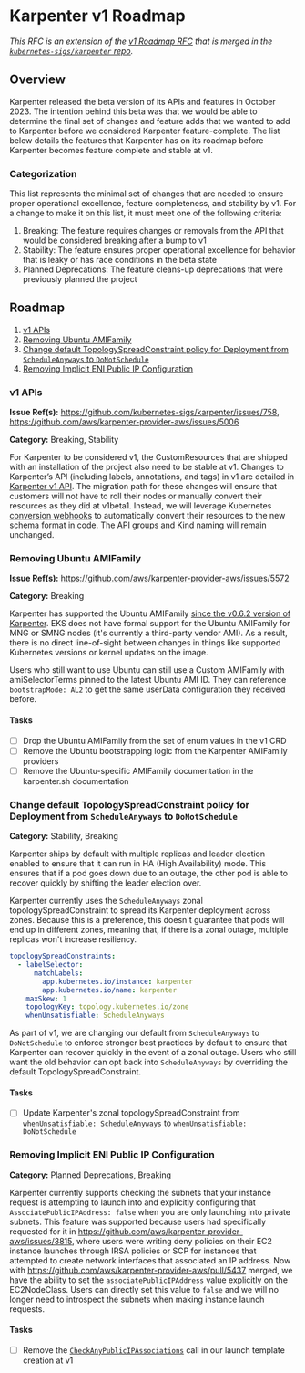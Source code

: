 # Karpenter v1 Roadmap

_This RFC is an extension of the [v1 Roadmap RFC](https://github.com/kubernetes-sigs/karpenter/blob/main/designs/v1-roadmap.md) that is merged in the [`kubernetes-sigs/karpenter` repo](https://github.com/kubernetes-sigs/karpenter)._

## Overview

Karpenter released the beta version of its APIs and features in October 2023. The intention behind this beta was that we would be able to determine the final set of changes and feature adds that we wanted to add to Karpenter before we considered Karpenter feature-complete. The list below details the features that Karpenter has on its roadmap before Karpenter becomes feature complete and stable at v1.

### Categorization

This list represents the minimal set of changes that are needed to ensure proper operational excellence, feature completeness, and stability by v1. For a change to make it on this list, it must meet one of the following criteria:

1. Breaking: The feature requires changes or removals from the API that would be considered breaking after a bump to v1
2. Stability: The feature ensures proper operational excellence for behavior that is leaky or has race conditions in the beta state
3. Planned Deprecations: The feature cleans-up deprecations that were previously planned the project

## Roadmap

1. [v1 APIs](./v1-api)
2. [Removing Ubuntu AMIFamily](#removing-ubuntu-amifamily)
3. [Change default TopologySpreadConstraint policy for Deployment from `ScheduleAnyways` to `DoNotSchedule`](#change-default-topologyspreadconstraint-policy-for-karpenter-deployment-from-scheduleanyways-to-donotschedule)
4. [Removing Implicit ENI Public IP Configuration](#removing-implicit-eni-public-ip-configuration)

### v1 APIs

**Issue Ref(s):** https://github.com/kubernetes-sigs/karpenter/issues/758, https://github.com/aws/karpenter-provider-aws/issues/5006

**Category:** Breaking, Stability

For Karpenter to be considered v1, the CustomResources that are shipped with an installation of the project also need to be stable at v1. Changes to Karpenter’s API (including labels, annotations, and tags) in v1 are detailed in [Karpenter v1 API](./v1-api.md). The migration path for these changes will ensure that customers will not have to roll their nodes or manually convert their resources as they did at v1beta1. Instead, we will leverage Kubernetes [conversion webhooks](https://kubernetes.io/docs/tasks/extend-kubernetes/custom-resources/custom-resource-definition-versioning/#webhook-conversion) to automatically convert their resources to the new schema format in code. The API groups and Kind naming will remain unchanged.

### Removing Ubuntu AMIFamily

**Issue Ref(s):** https://github.com/aws/karpenter-provider-aws/issues/5572

**Category:** Breaking

Karpenter has supported the Ubuntu AMIFamily [since the v0.6.2 version of Karpenter](https://github.com/aws/karpenter-provider-aws/pull/1323). EKS does not have formal support for the Ubuntu AMIFamily for MNG or SMNG nodes (it's currently a third-party vendor AMI). As a result, there is no direct line-of-sight between changes in things like supported Kubernetes versions or kernel updates on the image.

Users who still want to use Ubuntu can still use a Custom AMIFamily with amiSelectorTerms pinned to the latest Ubuntu AMI ID. They can reference `bootstrapMode: AL2` to get the same userData configuration they received before.

#### Tasks

- [ ] Drop the Ubuntu AMIFamily from the set of enum values in the v1 CRD
- [ ] Remove the Ubuntu bootstrapping logic from the Karpenter AMIFamily providers
- [ ] Remove the Ubuntu-specific AMIFamily documentation in the karpenter.sh documentation

### Change default TopologySpreadConstraint policy for Deployment from `ScheduleAnyways` to `DoNotSchedule`

**Category:** Stability, Breaking

Karpenter ships by default with multiple replicas and leader election enabled to ensure that it can run in HA (High Availability) mode. This ensures that if a pod goes down due to an outage, the other pod is able to recover quickly by shifting the leader election over.

Karpenter currently uses the `ScheduleAnyways` zonal topologySpreadConstraint to spread its Karpenter deployment across zones. Because this is a preference, this doesn't guarantee that pods will end up in different zones, meaning that, if there is a zonal outage, multiple replicas won't increase resiliency.

```yaml
topologySpreadConstraints:
  - labelSelector:
      matchLabels:
        app.kubernetes.io/instance: karpenter
        app.kubernetes.io/name: karpenter
    maxSkew: 1
    topologyKey: topology.kubernetes.io/zone
    whenUnsatisfiable: ScheduleAnyways
```

As part of v1, we are changing our default from `ScheduleAnyways` to `DoNotSchedule` to enforce stronger best practices by default to ensure that Karpenter can recover quickly in the event of a zonal outage. Users who still want the old behavior can opt back into `ScheduleAnyways` by overriding the default TopologySpreadConstraint.

#### Tasks

- [ ] Update Karpenter's zonal topologySpreadConstraint from `whenUnsatisfiable: ScheduleAnyways` to `whenUnsatisfiable: DoNotSchedule`

### Removing Implicit ENI Public IP Configuration

**Category:** Planned Deprecations, Breaking

Karpenter currently supports checking the subnets that your instance request is attempting to launch into and explicitly configuring that `AssociatePublicIPAddress: false` when you are only launching into private subnets. This feature was supported because users had specifically requested for it in https://github.com/aws/karpenter-provider-aws/issues/3815, where users were writing deny policies on their EC2 instance launches through IRSA policies or SCP for instances that attempted to create network interfaces that associated an IP address. Now with https://github.com/aws/karpenter-provider-aws/pull/5437 merged, we have the ability to set the `associatePublicIPAddress` value explicitly on the EC2NodeClass. Users can directly set this value to `false` and we will no longer need to introspect the subnets when making instance launch requests.

#### Tasks

- [ ] Remove the [`CheckAnyPublicIPAssociations`](https://github.com/aws/karpenter-provider-aws/blob/ea8ea0ecb042f4143e2948d4e299e169671841fe/pkg/providers/subnet/subnet.go#L97) call in our launch template creation at v1